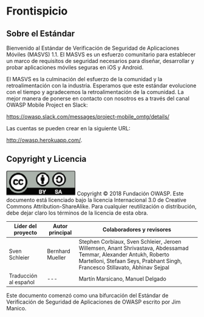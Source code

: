 # Frontispicio

## Sobre el Estándar

Bienvenido al Estándar de Verificación de Seguridad de Aplicaciones Móviles (MASVS) 1.1. El MASVS es un esfuerzo comunitario para establecer un marco de requisitos de seguridad necesarios para diseñar, desarrollar y probar aplicaciones móviles seguras en iOS y Android.

El MASVS es la culminación del esfuerzo de la comunidad y la retroalimentación con la industria. Esperamos que este estándar evolucione con el tiempo y agradecemos la retroalimentación de la comunidad. La mejor manera de ponerse en contacto con nosotros es a través del canal OWASP Mobile Project en Slack:

https://owasp.slack.com/messages/project-mobile_omtg/details/

Las cuentas se pueden crear en la siguiente URL:

http://owasp.herokuapp.com/.

## Copyright y Licencia

![license](images/license.png)
Copyright © 2018 Fundación OWASP. Este documento está licenciado bajo la licencia Internacional 3.0 de Creative Commons Attribution-ShareAlike. Para cualquier reutilización o distribución, debe dejar claro los términos de la licencia de esta obra.

| Líder del proyecto | Autor principal | Colaboradores y revisores
| --- | --- | --- |
| Sven Schleier | Bernhard Mueller | Stephen Corbiaux, Sven Schleier, Jeroen Willemsen, Anant Shrivastava, Abdessamad Temmar, Alexander Antukh, Roberto Martelloni, Stefaan Seys, Prabhant Singh, Francesco Stillavato, Abhinav Sejpal |
| Traducción al español | --- | Martín Marsicano, Manuel Delgado |

Este documento comenzó como una bifurcación del Estándar de Verificación de Seguridad de Aplicaciones de OWASP escrito por Jim Manico.
